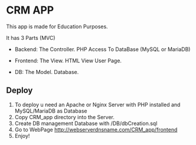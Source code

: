 # CRM APP

This app is made for Education Purposes.

It has 3 Parts (MVC)

* Backend: The Controller. PHP Access To DataBase (MySQL or MariaDB)

* Frontend: The View. HTML View User Page.

* DB: The Model. Database.

## Deploy

1. To deploy u need an Apache or Nginx Server with PHP installed and MySQL/MariaDB as Database
2. Copy CRM_app directory into the Server.
3. Create DB management Database with /DB/dbCreation.sql
4. Go to WebPage http://webserverdnsname.com/CRM_app/frontend 
5. Enjoy!
